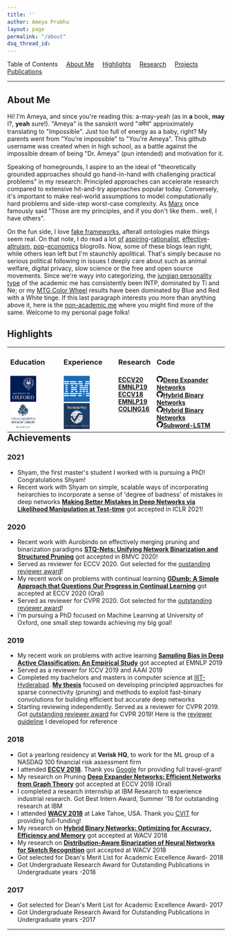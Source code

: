 ```yaml
---
title: ''
author: Ameya Prabhu
layout: page
permalink: "/about"
dsq_thread_id:
---
```

Table of Contents     [About Me](#biography)     [Highlights](#highlights)     [Research](#research)    
 [Projects](#projects)     [Publications](#publications)

---

## <a name="biography" id="biography"></a>About Me

Hi! I’m Ameya, and since you're reading this: a-may-yeah (as in __a__ book, __may__ I?, __yeah__ sure!). "Ameya" is the sanskrit word "अमेय" approximately translating to "Impossible". Just too full of energy as a baby, right? My parents went from "You're impossible" to "You're Ameya". This github username was created when in high school, as a battle against the impossible dream of being "Dr. Ameya" (pun intended) and motivation for it.



Speaking of homegrounds, I aspire to an the ideal of "theoretically grounded approaches should go hand-in-hand with challenging practical problems" in my research: Principled approaches can accelerate research compared to extensive hit-and-try approaches popular today. Conversely, it's important to make real-world assumptions to model computationally hard problems and side-step worst-case complexity. As [Marx](https://en.wikipedia.org/wiki/Groucho_Marx) once famously said "Those are my principles, and if you don't like them.. well, I have others".

On the fun side, I love [fake frameworks](https://www.lesswrong.com/posts/wDP4ZWYLNj7MGXWiW/in-praise-of-fake-frameworks), afterall ontologies make things seem real. On that note, I do read a lot [of](https://www.lesswrong.com/) [aspiring](https://slatestarcodex.com/)-[rationalist](https://www.overcomingbias.com/), [effective](https://forum.effectivealtruism.org/)-[altruism](https://80000hours.org/), [pop](https://marginalrevolution.com/)-[economics](https://www.econtalk.org/) blogrolls. Now, some of these blogs lean right, while others lean left but I'm staunchly apolitical. That's simply because no serious political following in issues I deeply care about such as animal welfare, digital privacy, slow science or the free and open source movements. Since we're wayy into categorizing, the [jungian personality type](https://slatestarcodex.com/2014/05/27/on-types-of-typologies/) of the academic me has consistently been INTP, dominated by Ti and Ne; or my [MTG Color Wheel](https://medium.com/s/story/the-mtg-color-wheel-c9700a7cf36d) results have been dominated by Blue and Red with a White tinge. If this last paragraph interests you more than anything above it, here is the [non-academic me](https://bayesiankitten.github.io/about/) where you might find more of the same. Welcome to my personal page folks!

## <a name="highlights" id="highlights"></a>Highlights

<table style="border-collapse: collapse; border: none; margin: 0px auto;" width="100%" align='left'> <tr style="border: none;"> <td style="border: none; "><h3>Education</h3></td><td style="border: none; "><h3>Experience</h3></td><td style="border: none; "><h3>Research</h3></td> <td style="border: none; "><h3>Code</h3></td> </tr> <tr> <td style="border: none; "> <img src="https://raw.githubusercontent.com/drimpossible/drimpossible.github.io/master/images/Oxford.png" height="60px" width="60px" /> <img src="https://raw.githubusercontent.com/drimpossible/drimpossible.github.io/master/images/IIITH.png" height="60px" width="60px" /> </td> <td style="border: none; "> <img src="https://raw.githubusercontent.com/drimpossible/drimpossible.github.io/master/images/IBM.png" height="60px" width="60px" /> <img src="https://raw.githubusercontent.com/drimpossible/drimpossible.github.io/master/images/Verisk.jpg" height="60px" width="60px" /></td> <td style="vertical-align: top;"><strong> <a href="https://www.robots.ox.ac.uk/~tvg/publications/2020/gdumb.pdf"> ECCV20</a><br/> <a href="https://www.aclweb.org/anthology/D19-1417.pdf">EMNLP19</a><br/> <a href="http://openaccess.thecvf.com/content_ECCV_2018/papers/Ameya_Prabhu_Deep_Expander_Networks_ECCV_2018_paper.pdf">ECCV18</a><br/> <a href="https://www.aclweb.org/anthology/D19-1417.pdf">EMNLP19</a><br/> <a href="https://www.aclweb.org/anthology/C16-1234/">COLING16</a><br/><br/> </strong></td> <td style="vertical-align: top;"><strong>
<a href="https://github.com/drimpossible/GDumb"><img src="https://raw.githubusercontent.com/drimpossible/drimpossible.github.io/master/images/github.png" height="15px" width="15px">Deep Expander Networks</a><br/>
<a href="https://github.com/drimpossible/Sampling-Bias-Active-Learning"><img src="https://raw.githubusercontent.com/drimpossible/drimpossible.github.io/master/images/github.png" height="15px" width="15px">Hybrid Binary Networks</a><br/>
<a href="https://github.com/drimpossible/Deep-Expander-Networks"><img src="https://raw.githubusercontent.com/drimpossible/drimpossible.github.io/master/images/github.png" height="15px" width="15px">Hybrid Binary Networks</a><br/>
<a href="https://github.com/drimpossible/Sub-word-LSTM"><img src="https://raw.githubusercontent.com/drimpossible/drimpossible.github.io/master/images/github.png" height="15px" width="15px">Subword-LSTM</a><br/>
</strong></td>
</tr>
</table>

## <a name="achievements" id="achievements"></a>Achievements

### 2021

* Shyam, the first master's student I worked with is pursuing a PhD! Congratulations Shyam!
* Recent work with Shyam on simple, scalable ways of incorporating heirarchies to incorporate a sense of 'degree of badness' of mistakes in deep networks [**Making Better Mistakes in Deep Networks via Likelihood Manipulation at Test-time**]() got accepted in ICLR 2021!

### 2020

* Recent work with Aurobindo on effectively merging pruning and binarization paradigms [**STQ-Nets: Unifying Network Binarization and Structured Pruning**](https://www.bmvc2020-conference.com/assets/papers/0113.pdf) got accepted in BMVC 2020!
* Served as reviewer for ECCV 2020. Got selected for the [oustanding reviewer award](https://eccv2020.eu/outstanding-reviewers/)!
* My recent work on problems with continual learning [**GDumb: A Simple Approach that Questions Our Progress in Continual Learning**](https://www.robots.ox.ac.uk/~tvg/publications/2020/gdumb.pdf) got accepted at ECCV 2020 (Oral)
* Served as reviewer for CVPR 2020. Got selected for the [outstanding reviewer award](http://cvpr2020.thecvf.com/reviewer-acknowledgements)!
* I'm pursuing a PhD focused on Machine Learning at University of Oxford, one small step towards achieving my big goal!

### 2019

* My recent work on problems with active learning [**Sampling Bias in Deep Active Classification: An Empirical Study**](https://github.com/drimpossible/drimpossible.github.io/blob/master/documents/Active-Sampling-Bias.pdf) got accepted at EMNLP 2019
* Served as a reviewer for ICCV 2019 and AAAI 2019
* Completed my bachelors and masters in computer science at [IIIT-Hyderabad](http://www.iiit.ac.in). [**My thesis**](https://github.com/drimpossible/drimpossible.github.io/blob/master/documents/Thesis.pdf) focused on developing principled approaches for sparse connectivity (pruning) and methods to exploit fast-binary convolutions for building efficient but accurate deep networks
* Starting reviewing independently. Served as a reviewer for CVPR 2019. Got [outstanding reviewer award](https://cvpr2019.thecvf.com/files/CVPR_2019_Program_Guide.pdf) for CVPR 2019! Here is the [reviewer guideline](/blog/life/reviewing_for_dummies/) I developed for reference


### 2018

* Got a yearlong residency at **Verisk HQ**, to work for the ML group of a NASDAQ 100 financial risk assessment firm
* I attended [**ECCV 2018**](https://eccv2018.org/). Thank you [Google](https://ai.google/research/) for providing full travel-grant!
* My research on Pruning [**Deep Expander Networks: Efficient Networks from Graph Theory**](http://openaccess.thecvf.com/content_ECCV_2018/papers/Ameya_Prabhu_Deep_Expander_Networks_ECCV_2018_paper.pdf) got accepted at ECCV 2018 (Oral)
* I completed a research internship at IBM Research to experience industrial research. Got Best Intern Award, Summer '18 for outstanding research at IBM
* I attended [**WACV 2018**](http://wacv18.wacv.net/) at Lake Tahoe, USA. Thank you [CVIT](http://cvit.iiit.ac.in/) for providing full-funding!
* My research on [**Hybrid Binary Networks: Optimizing for Accuracy, Efficiency and Memory**](https://arxiv.org/abs/1804.03867) got accepted at WACV 2018
* My research on [**Distribution-Aware Binarization of Neural Networks for Sketch Recognition**](https://arxiv.org/abs/1804.02941) got accepted at WACV 2018
* Got selected for Dean's Merit List for Academic Excellence Award- 2018
* Got Undergraduate Research Award for Outstanding Publications in Undergraduate years -2018

### 2017

* Got selected for Dean's Merit List for Academic Excellence Award- 2017
* Got Undergraduate Research Award for Outstanding Publications in Undergraduate years -2017

---
